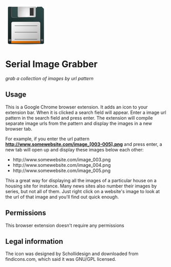 ![Serial Image Grabber](icon/icon-128.png)

Serial Image Grabber
===

*grab a collection of images by url pattern*

Usage
---
This is a Google Chrome browser extension. It adds an icon to your extension bar. When it is clicked a search field
will appear. Enter a image url pattern in the search field and press enter. The extension will compile separate image
urls from the pattern and display the images in a new browser tab.

For example, if you enter the url pattern **http://www.somewebsite.com/image_[003-005].png** and press enter, a new
tab will open up and display these images below each other:
<ul>
<li>http://www.somewebsite.com/image_003.png
<li>http://www.somewebsite.com/image_004.png
<li>http://www.somewebsite.com/image_005.png
</ul>
This a great way for displaying all the images of a particular house on a housing site for instance. Many news sites
also number their images by series, but not all of them. Just right click on a website's image to look at the url of
that image and you'll find out quick enough.

Permissions
---
This browser extension doesn't require any permissions

Legal information
---
The icon was designed by Schollidesign and downloaded from findicons.com, which said it was GNU/GPL licensed.


